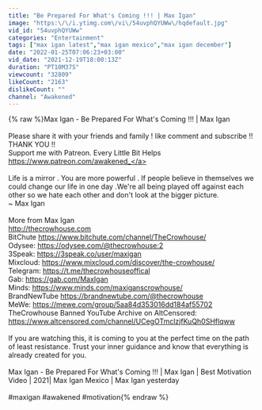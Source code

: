 ```yaml
---
title: "Be Prepared For What's Coming !!! | Max Igan"
image: "https:\/\/i.ytimg.com\/vi\/54uvphQYUWw\/hqdefault.jpg"
vid_id: "54uvphQYUWw"
categories: "Entertainment"
tags: ["max igan latest","max igan mexico","max igan december"]
date: "2022-01-25T07:06:23+03:00"
vid_date: "2021-12-19T18:00:13Z"
duration: "PT10M37S"
viewcount: "32809"
likeCount: "2163"
dislikeCount: ""
channel: "Awakened"
---
```

{% raw %}Max Igan - Be Prepared For What's Coming !!! | Max Igan<br /><br />Please share it with your friends and family ! like comment and subscribe !! THANK YOU  !!<br />Support me with Patreon. Every Little Bit Helps<br /><a rel="nofollow" target="blank" href="https://www.patreon.com/awakened_">https://www.patreon.com/awakened_</a><br /><br />Life is a mirror . You are more powerful . If people believe  in themselves we could change our life in one day .We're all being played off against each other so we hate each other and don't look at the bigger picture. <br />~ Max Igan<br /><br />More from Max Igan<br /> <a rel="nofollow" target="blank" href="http://thecrowhouse.com">http://thecrowhouse.com</a><br />BitChute <a rel="nofollow" target="blank" href="https://www.bitchute.com/channel/TheCrowhouse/">https://www.bitchute.com/channel/TheCrowhouse/</a><br />Odysee: <a rel="nofollow" target="blank" href="https://odysee.com/@thecrowhouse:2">https://odysee.com/@thecrowhouse:2</a><br />3Speak: <a rel="nofollow" target="blank" href="https://3speak.co/user/maxigan">https://3speak.co/user/maxigan</a><br />Mixcloud: <a rel="nofollow" target="blank" href="https://www.mixcloud.com/discover/the-crowhouse/">https://www.mixcloud.com/discover/the-crowhouse/</a><br />Telegram: <a rel="nofollow" target="blank" href="https://t.me/thecrowhouseoffical">https://t.me/thecrowhouseoffical</a><br />Gab: <a rel="nofollow" target="blank" href="https://gab.com/MaxIgan">https://gab.com/MaxIgan</a><br />Minds: <a rel="nofollow" target="blank" href="https://www.minds.com/maxiganscrowhouse/">https://www.minds.com/maxiganscrowhouse/</a><br />BrandNewTube <a rel="nofollow" target="blank" href="https://brandnewtube.com/@thecrowhouse">https://brandnewtube.com/@thecrowhouse</a><br />MeWe: <a rel="nofollow" target="blank" href="https://mewe.com/group/5aa84d353016dd184af55702">https://mewe.com/group/5aa84d353016dd184af55702</a><br />TheCrowhouse Banned YouTube Archive on AltCensored:<br /><a rel="nofollow" target="blank" href="https://www.altcensored.com/channel/UCegOTmclzjfKuQh0SHflqww">https://www.altcensored.com/channel/UCegOTmclzjfKuQh0SHflqww</a><br /><br /> If you are watching this, it is coming to you at the perfect time on the path of least resistance. Trust your inner guidance and know that everything is already created for you.<br /><br />Max Igan - Be Prepared For What's Coming !!! | Max Igan  | Best Motivation Video | 2021| Max Igan Mexico | Max Igan yesterday <br /><br />#maxigan #awakened #motivation{% endraw %}
